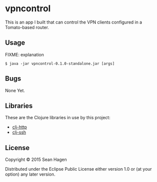 # vpncontrol

This is an app I built that can control the VPN clients configured in a Tomato-based router.


## Usage

FIXME: explanation

    $ java -jar vpncontrol-0.1.0-standalone.jar [args]

## Bugs

None Yet.

## Libraries

These are the Clojure libraries in use by this project:

- [clj-http](https://github.com/dakrone/clj-http)
- [clj-ssh](https://github.com/hugoduncan/clj-ssh)

## License

Copyright © 2015 Sean Hagen

Distributed under the Eclipse Public License either version 1.0 or (at
your option) any later version.
